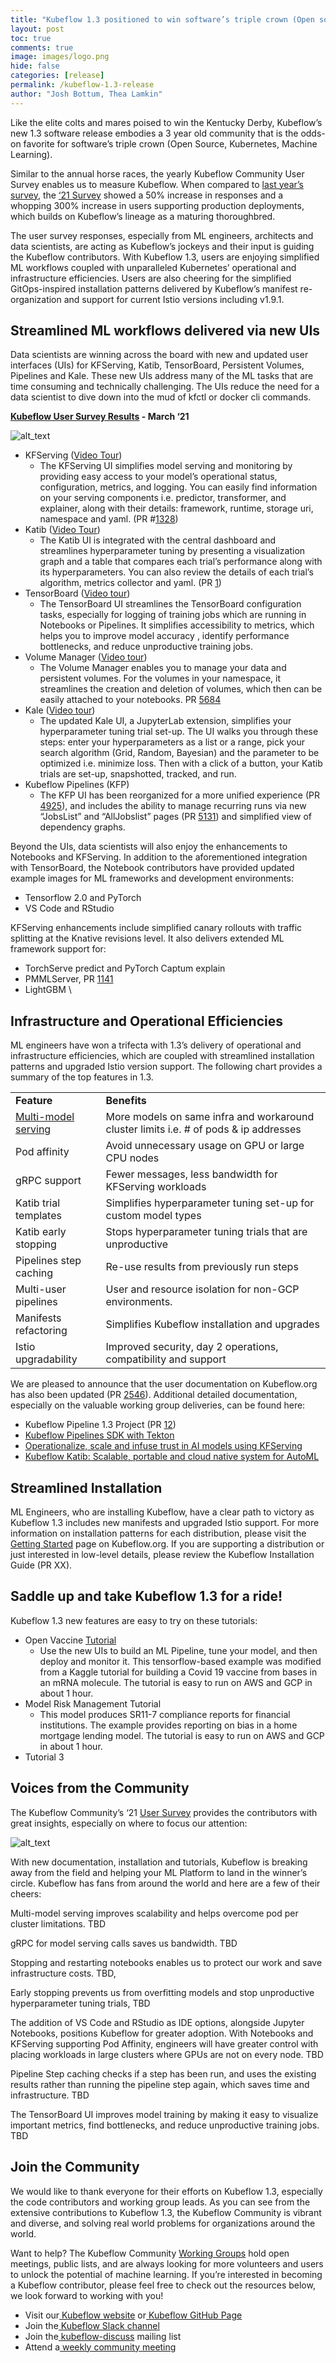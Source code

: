 ```yaml
---
title: "Kubeflow 1.3 positioned to win software’s triple crown (Open source, Kubernetes, Machine Learning)"
layout: post
toc: true
comments: true
image: images/logo.png
hide: false
categories: [release]
permalink: /kubeflow-1.3-release
author: "Josh Bottum, Thea Lamkin"
---
```


Like the elite colts and mares poised to win the Kentucky Derby, Kubeflow’s new 1.3 software release embodies a 3 year old community that is the odds-on favorite for software’s triple crown (Open Source, Kubernetes, Machine Learning).

Similar to the annual horse races, the yearly Kubeflow Community User Survey enables us to measure Kubeflow.  When compared to [last year’s survey](https://www.youtube.com/watch?v=4228OEenuGc), the [‘21 Survey](https://blog.kubeflow.org/kubeflow-continues-to-move-to-production) showed a 50% increase in responses and a whopping 300% increase in users supporting production deployments, which builds on Kubeflow’s lineage as a maturing thoroughbred.

The user survey responses, especially from ML engineers, architects and data scientists, are acting as Kubeflow’s jockeys and their input is guiding the Kubeflow contributors.   With Kubeflow 1.3, users are enjoying simplified ML workflows coupled with unparalleled Kubernetes’ operational and infrastructure efficiencies. Users are also cheering for the simplified GitOps-inspired installation patterns delivered by Kubeflow’s manifest re-organization and support for current Istio versions including v1.9.1.

## Streamlined ML workflows delivered via new UIs 

Data scientists are winning across the board with new and updated user interfaces (UIs) for KFServing, Katib, TensorBoard, Persistent Volumes, Pipelines and Kale.  These new UIs address many of the ML tasks that are time consuming and technically challenging.  The UIs reduce the need for a data scientist to dive down into the mud of kfctl or docker cli commands.   

**[Kubeflow User Survey Results](https://blog.kubeflow.org/kubeflow-continues-to-move-to-production#using-kubeflow-goes-beyond-just-training) - March ‘21**

![alt_text](images/2021-03-13-kubeflow-1.3/image1.png)

*   KFServing ([Video Tour](https://www.youtube.com/watch?v=L0cTPM4I8CU))
    *   The KFServing UI simplifies model serving and monitoring by providing easy access to your model’s operational status, configuration, metrics, and logging.  You can easily find information on your serving components i.e. predictor, transformer, and explainer, along with their details: framework, runtime, storage uri, namespace and yaml. (PR #[1328](https://github.com/kubeflow/kfserving/pull/1328))
*   Katib ([Video Tour](https://www.youtube.com/watch?v=VDINH5WkBhA))
    *   The Katib UI is integrated with the central dashboard and streamlines hyperparameter tuning by presenting a visualization graph and a table that compares each trial’s performance along with its hyperparameters.  You can also review the details of each trial’s algorithm, metrics collector and yaml. (PR [1](https://github.com/kubeflow/katib/projects/1))
*   TensorBoard ([Video tour](https://www.youtube.com/watch?v=eMDF2Bk8YRY))
    *   The TensorBoard UI streamlines the TensorBoard configuration tasks, especially for logging of training jobs which are running in Notebooks or Pipelines.  It simplifies accessibility to metrics, which helps you to improve model accuracy , identify performance bottlenecks, and reduce unproductive training jobs.  
*   Volume Manager ([Video tour](https://www.youtube.com/watch?v=jU2DtSWahdA))
    *   The Volume Manager enables you to manage your data and persistent volumes.  For the volumes in your namespace, it streamlines the creation and deletion of volumes, which then can be easily attached to your notebooks.  PR [5684](https://github.com/kubeflow/kubeflow/pull/5684) 
*   Kale ([Video tour](https://www.youtube.com/watch?v=ANBkUySirGg))
    *   The updated Kale UI, a JupyterLab extension, simplifies your hyperparameter tuning trial set-up.  The UI walks you through these steps: enter your hyperparameters as a list or a range, pick your search algorithm (Grid, Random, Bayesian) and the parameter to be optimized i.e. minimize loss.  Then with a click of a button, your Katib trials are set-up, snapshotted, tracked, and run.
*   Kubeflow Pipelines (KFP)
    *   The KFP UI has been reorganized for a more unified experience (PR [4925](https://github.com/kubeflow/pipelines/pull/4925)), and includes the ability to manage recurring runs via new “JobsList” and “AllJobslist” pages (PR [5131](https://github.com/kubeflow/pipelines/pull/5131)) and simplified view of dependency graphs.

Beyond the UIs, data scientists will also enjoy the enhancements to Notebooks and KFServing. In addition to the aforementioned integration with TensorBoard, the Notebook contributors have provided updated example images for ML frameworks and development environments:

*   Tensorflow 2.0 and PyTorch
*   VS Code and RStudio

KFServing enhancements include simplified canary rollouts with traffic splitting at the Knative revisions level. It also delivers extended ML framework support for:

*   TorchServe predict and PyTorch Captum explain 
*   PMMLServer, PR [1141](https://github.com/kubeflow/kfserving/pull/1141)
*   LightGBM \

## Infrastructure and Operational Efficiencies

ML engineers have won a trifecta with 1.3’s delivery of operational and infrastructure efficiencies, which are coupled with streamlined installation patterns and upgraded Istio version support.  The following chart provides a summary of the top features in 1.3.  


<table>
  <tr>
   <td><strong>Feature</strong>
   </td>
   <td><strong>Benefits</strong>
   </td>
  </tr>
  <tr>
   <td><a href="https://github.com/yuzliu/kfserving/blob/master/docs/MULTIMODELSERVING_GUIDE.md">Multi-model serving</a> 
   </td>
   <td>More models on same infra and workaround cluster limits        i.e. # of pods & ip addresses
   </td>
  </tr>
  <tr>
   <td>Pod affinity
   </td>
   <td>Avoid unnecessary usage on GPU or large CPU nodes
   </td>
  </tr>
  <tr>
   <td>gRPC support 
   </td>
   <td>Fewer messages, less bandwidth for KFServing workloads
   </td>
  </tr>
  <tr>
   <td>Katib trial templates
   </td>
   <td>Simplifies hyperparameter tuning set-up for custom model types
   </td>
  </tr>
  <tr>
   <td>Katib early stopping
   </td>
   <td>Stops hyperparameter tuning trials that are unproductive 
   </td>
  </tr>
  <tr>
   <td>Pipelines step caching
   </td>
   <td>Re-use results from previously run steps
   </td>
  </tr>
  <tr>
   <td>Multi-user pipelines
   </td>
   <td>User and resource isolation for non-GCP environments.
   </td>
  </tr>
  <tr>
   <td>Manifests refactoring
   </td>
   <td>Simplifies Kubeflow installation and upgrades
   </td>
  </tr>
  <tr>
   <td>Istio upgradability
   </td>
   <td>Improved security, day 2 operations, compatibility and support
   </td>
  </tr>
</table>

We are pleased to announce that the user documentation on Kubeflow.org has also been updated (PR [2546](https://github.com/kubeflow/website/issues/2546)).   Additional detailed documentation, especially on the valuable working group deliveries, can be found here:

*   Kubeflow Pipeline 1.3 Project (PR [12](https://github.com/kubeflow/pipelines/projects/12))
*   [Kubeflow Pipelines SDK with Tekton](https://www.kubeflow.org/docs/components/pipelines/sdk/pipelines-with-tekton/) 
*   [Operationalize, scale and infuse trust in AI models using KFServing](https://blog.kubeflow.org/release/official/2021/03/08/kfserving-0.5.html)
*   [Kubeflow Katib: Scalable, portable and cloud native system for AutoML](https://blog.kubeflow.org/katib/)

## Streamlined Installation

ML Engineers, who are installing Kubeflow, have a clear path to victory as Kubeflow 1.3 includes new manifests and upgraded Istio support.  For more information on installation patterns for each distribution, please visit the [Getting Started](https://www.kubeflow.org/docs/started/) page on Kubeflow.org.  If you are supporting a distribution or just interested in low-level details, please review the Kubeflow Installation Guide (PR XX).  

## Saddle up and take Kubeflow 1.3 for a ride!

Kubeflow 1.3 new features are easy to try on these tutorials:

*   Open Vaccine [Tutorial](https://codelabs.arrikto.com/codelabs/minikf-kale-katib-kfserving/index.html#0)
    *   Use the new UIs to build an ML Pipeline, tune your model, and then deploy and monitor it.   This tensorflow-based example was modified from a Kaggle tutorial for building a Covid 19 vaccine from bases in an mRNA molecule.  The tutorial is easy to run on AWS and GCP in about 1 hour.
*   Model Risk Management Tutorial
    *   This model produces SR11-7 compliance reports for financial institutions.  The example provides reporting on bias in a home mortgage lending model.  The tutorial is easy to run on AWS and GCP in about 1 hour.
*   Tutorial 3

## Voices from the Community

The Kubeflow Community’s ‘21 [User Survey](https://blog.kubeflow.org/kubeflow-continues-to-move-to-production) provides the contributors with great insights, especially on where to focus our attention:

![alt_text](images/2021-03-13-kubeflow-1.3/image2.png)

With new documentation, installation and tutorials, Kubeflow is breaking away from the field and helping your ML Platform to land in the winner’s circle.  Kubeflow has fans from around the world and here are a few of their cheers:  

Multi-model serving improves scalability and helps overcome pod per cluster limitations.  TBD

gRPC for model serving calls saves us bandwidth. TBD

Stopping and restarting notebooks enables us to protect our work and save infrastructure costs. TBD,

Early stopping prevents us from overfitting models and stop unproductive hyperparameter tuning trials, TBD

The addition of VS Code and RStudio as IDE options, alongside Jupyter Notebooks, positions Kubeflow for greater adoption. With Notebooks and KFServing supporting Pod Affinity, engineers will have greater control with placing workloads in large clusters where GPUs are not on every node.  TBD

Pipeline Step caching checks if a step has been run, and uses the existing results rather than running the pipeline step again, which saves time and infrastructure.   TBD

The TensorBoard UI improves model training by making it easy to visualize important metrics, find bottlenecks, and reduce unproductive training jobs.   TBD

## Join the Community

We would like to thank everyone for their efforts on Kubeflow 1.3, especially the code contributors and working group leads. As you can see from the extensive contributions to Kubeflow 1.3, the Kubeflow Community is vibrant and diverse, and solving real world problems for organizations around the world. 

Want to help? The Kubeflow Community [Working Groups](https://github.com/kubeflow/community/blob/master/wg-list.md) hold open meetings, public lists, and are always looking for more volunteers and users to unlock the potential of machine learning. If you’re interested in becoming a Kubeflow contributor, please feel free to check out the resources below, we look forward to working with you!

*   Visit our[ Kubeflow website](https://www.kubeflow.org/) or[ Kubeflow GitHub Page](https://github.com/kubeflow)
*   Join the[ Kubeflow Slack channel](https://join.slack.com/t/kubeflow/shared_invite/enQtMjgyMzMxNDgyMTQ5LWUwMTIxNmZlZTk2NGU0MmFiNDE4YWJiMzFiOGNkZGZjZmRlNTExNmUwMmQ2NzMwYzk5YzQxOWQyODBlZGY2OTg)
*   Join the[ kubeflow-discuss](https://groups.google.com/forum/#!forum/kubeflow-discuss) mailing list
*   Attend a[ weekly community meeting](https://www.kubeflow.org/docs/about/community/)